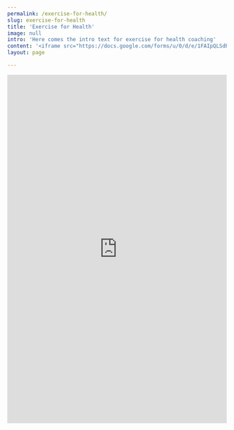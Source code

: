 ```yaml
---
permalink: /exercise-for-health/
slug: exercise-for-health
title: 'Exercise for Health'
image: null
intro: 'Here comes the intro text for exercise for health coaching'
content: '<iframe src="https://docs.google.com/forms/u/0/d/e/1FAIpQLSdRcsDUenhi_dTSpWY1_IOhGsX5Q5RmOfUgW7brWrpmhtlfpA/viewform?embedded=true" width="100%" height="800" frameborder="0" marginheight="0" marginwidth="0">Loading...</iframe>'
layout: page

---
```


<iframe src="https://docs.google.com/forms/u/0/d/e/1FAIpQLSdRcsDUenhi_dTSpWY1_IOhGsX5Q5RmOfUgW7brWrpmhtlfpA/viewform?embedded=true" width="100%" height="800" frameborder="0" marginheight="0" marginwidth="0">Loading...</iframe>
